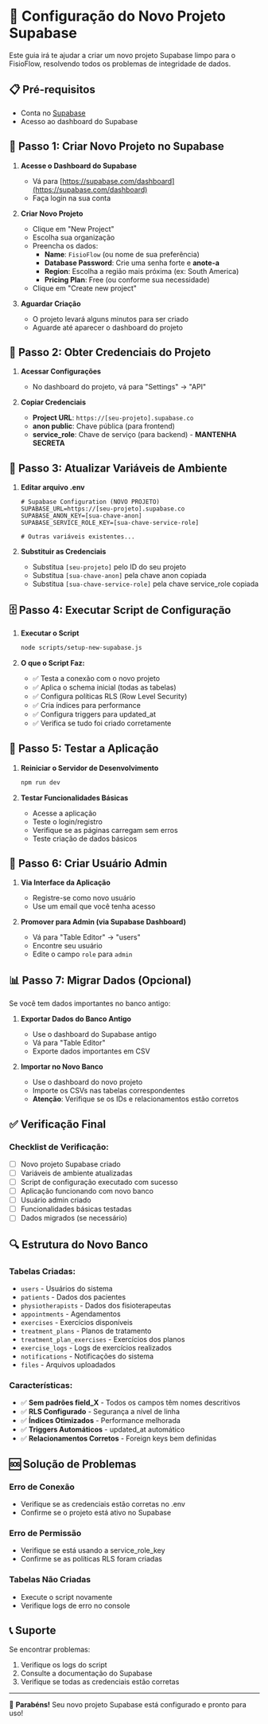 # 🚀 Configuração do Novo Projeto Supabase

Este guia irá te ajudar a criar um novo projeto Supabase limpo para o FisioFlow, resolvendo todos os problemas de integridade de dados.

## 📋 Pré-requisitos

- Conta no [Supabase](https://supabase.com)
- Acesso ao dashboard do Supabase

## 🔧 Passo 1: Criar Novo Projeto no Supabase

1. **Acesse o Dashboard do Supabase**
   - Vá para [https://supabase.com/dashboard](https://supabase.com/dashboard)
   - Faça login na sua conta

2. **Criar Novo Projeto**
   - Clique em "New Project"
   - Escolha sua organização
   - Preencha os dados:
     - **Name**: `FisioFlow` (ou nome de sua preferência)
     - **Database Password**: Crie uma senha forte e **anote-a**
     - **Region**: Escolha a região mais próxima (ex: South America)
     - **Pricing Plan**: Free (ou conforme sua necessidade)
   - Clique em "Create new project"

3. **Aguardar Criação**
   - O projeto levará alguns minutos para ser criado
   - Aguarde até aparecer o dashboard do projeto

## 🔑 Passo 2: Obter Credenciais do Projeto

1. **Acessar Configurações**
   - No dashboard do projeto, vá para "Settings" → "API"

2. **Copiar Credenciais**
   - **Project URL**: `https://[seu-projeto].supabase.co`
   - **anon public**: Chave pública (para frontend)
   - **service_role**: Chave de serviço (para backend) - **MANTENHA SECRETA**

## 🔧 Passo 3: Atualizar Variáveis de Ambiente

1. **Editar arquivo .env**
   ```env
   # Supabase Configuration (NOVO PROJETO)
   SUPABASE_URL=https://[seu-projeto].supabase.co
   SUPABASE_ANON_KEY=[sua-chave-anon]
   SUPABASE_SERVICE_ROLE_KEY=[sua-chave-service-role]
   
   # Outras variáveis existentes...
   ```

2. **Substituir as Credenciais**
   - Substitua `[seu-projeto]` pelo ID do seu projeto
   - Substitua `[sua-chave-anon]` pela chave anon copiada
   - Substitua `[sua-chave-service-role]` pela chave service_role copiada

## 🗄️ Passo 4: Executar Script de Configuração

1. **Executar o Script**
   ```bash
   node scripts/setup-new-supabase.js
   ```

2. **O que o Script Faz:**
   - ✅ Testa a conexão com o novo projeto
   - ✅ Aplica o schema inicial (todas as tabelas)
   - ✅ Configura políticas RLS (Row Level Security)
   - ✅ Cria índices para performance
   - ✅ Configura triggers para updated_at
   - ✅ Verifica se tudo foi criado corretamente

## 🧪 Passo 5: Testar a Aplicação

1. **Reiniciar o Servidor de Desenvolvimento**
   ```bash
   npm run dev
   ```

2. **Testar Funcionalidades Básicas**
   - Acesse a aplicação
   - Teste o login/registro
   - Verifique se as páginas carregam sem erros
   - Teste criação de dados básicos

## 👤 Passo 6: Criar Usuário Admin

1. **Via Interface da Aplicação**
   - Registre-se como novo usuário
   - Use um email que você tenha acesso

2. **Promover para Admin (via Supabase Dashboard)**
   - Vá para "Table Editor" → "users"
   - Encontre seu usuário
   - Edite o campo `role` para `admin`

## 📊 Passo 7: Migrar Dados (Opcional)

Se você tem dados importantes no banco antigo:

1. **Exportar Dados do Banco Antigo**
   - Use o dashboard do Supabase antigo
   - Vá para "Table Editor"
   - Exporte dados importantes em CSV

2. **Importar no Novo Banco**
   - Use o dashboard do novo projeto
   - Importe os CSVs nas tabelas correspondentes
   - **Atenção**: Verifique se os IDs e relacionamentos estão corretos

## ✅ Verificação Final

### Checklist de Verificação:

- [ ] Novo projeto Supabase criado
- [ ] Variáveis de ambiente atualizadas
- [ ] Script de configuração executado com sucesso
- [ ] Aplicação funcionando com novo banco
- [ ] Usuário admin criado
- [ ] Funcionalidades básicas testadas
- [ ] Dados migrados (se necessário)

## 🔍 Estrutura do Novo Banco

### Tabelas Criadas:
- `users` - Usuários do sistema
- `patients` - Dados dos pacientes
- `physiotherapists` - Dados dos fisioterapeutas
- `appointments` - Agendamentos
- `exercises` - Exercícios disponíveis
- `treatment_plans` - Planos de tratamento
- `treatment_plan_exercises` - Exercícios dos planos
- `exercise_logs` - Logs de exercícios realizados
- `notifications` - Notificações do sistema
- `files` - Arquivos uploadados

### Características:
- ✅ **Sem padrões field_X** - Todos os campos têm nomes descritivos
- ✅ **RLS Configurado** - Segurança a nível de linha
- ✅ **Índices Otimizados** - Performance melhorada
- ✅ **Triggers Automáticos** - updated_at automático
- ✅ **Relacionamentos Corretos** - Foreign keys bem definidas

## 🆘 Solução de Problemas

### Erro de Conexão
- Verifique se as credenciais estão corretas no .env
- Confirme se o projeto está ativo no Supabase

### Erro de Permissão
- Verifique se está usando a service_role_key
- Confirme se as políticas RLS foram criadas

### Tabelas Não Criadas
- Execute o script novamente
- Verifique logs de erro no console

## 📞 Suporte

Se encontrar problemas:
1. Verifique os logs do script
2. Consulte a documentação do Supabase
3. Verifique se todas as credenciais estão corretas

---

🎉 **Parabéns!** Seu novo projeto Supabase está configurado e pronto para uso!